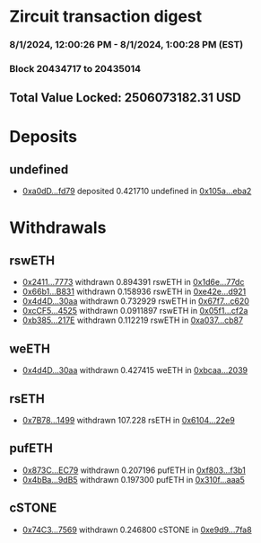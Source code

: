 # Zircuit transaction digest
### 8/1/2024, 12:00:26 PM - 8/1/2024, 1:00:28 PM (EST)
### Block 20434717 to 20435014

## Total Value Locked: 2506073182.31 USD

# Deposits
## undefined
- [0xa0dD...fd79](https://etherscan.io/address/0xa0dD82cF429fFBf2Ee2Bb59267F035F36625fd79) deposited 0.421710 undefined in [0x105a...eba2](https://etherscan.io/tx/0xa0dD82cF429fFBf2Ee2Bb59267F035F36625fd79)
# Withdrawals
## rswETH
- [0x2411...7773](https://etherscan.io/address/0x24111d1c953ea7bDE68a614dda8d42238EC87773) withdrawn 0.894391 rswETH in [0x1d6e...77dc](https://etherscan.io/tx/0x24111d1c953ea7bDE68a614dda8d42238EC87773)
- [0x66b1...B831](https://etherscan.io/address/0x66b1fbbbFe200364152D422f165c9e5112c4B831) withdrawn 0.158936 rswETH in [0xe42e...d921](https://etherscan.io/tx/0x66b1fbbbFe200364152D422f165c9e5112c4B831)
- [0x4d4D...30aa](https://etherscan.io/address/0x4d4D040E2c698406a31EB8A2029115813cBC30aa) withdrawn 0.732929 rswETH in [0x67f7...c620](https://etherscan.io/tx/0x4d4D040E2c698406a31EB8A2029115813cBC30aa)
- [0xcCF5...4525](https://etherscan.io/address/0xcCF57C934728C65aEbb6955802A8c883B1E74525) withdrawn 0.0911897 rswETH in [0x05f1...cf2a](https://etherscan.io/tx/0xcCF57C934728C65aEbb6955802A8c883B1E74525)
- [0xb385...217E](https://etherscan.io/address/0xb38534a7A8F838CD876b75D2a0e9B08EaFe1217E) withdrawn 0.112219 rswETH in [0xa037...cb87](https://etherscan.io/tx/0xb38534a7A8F838CD876b75D2a0e9B08EaFe1217E)
## weETH
- [0x4d4D...30aa](https://etherscan.io/address/0x4d4D040E2c698406a31EB8A2029115813cBC30aa) withdrawn 0.427415 weETH in [0xbcaa...2039](https://etherscan.io/tx/0x4d4D040E2c698406a31EB8A2029115813cBC30aa)
## rsETH
- [0x7B78...1499](https://etherscan.io/address/0x7B785Ca173D136A9f5bF8611A799b881a28d1499) withdrawn 107.228 rsETH in [0x6104...22e9](https://etherscan.io/tx/0x7B785Ca173D136A9f5bF8611A799b881a28d1499)
## pufETH
- [0x873C...EC79](https://etherscan.io/address/0x873Cd26Be7A04D184eEc92E790603D6345AcEC79) withdrawn 0.207196 pufETH in [0xf803...f3b1](https://etherscan.io/tx/0x873Cd26Be7A04D184eEc92E790603D6345AcEC79)
- [0x4bBa...9dB5](https://etherscan.io/address/0x4bBab6AD5368D8A09438022aEF2c6451219E9dB5) withdrawn 0.197300 pufETH in [0x310f...aaa5](https://etherscan.io/tx/0x4bBab6AD5368D8A09438022aEF2c6451219E9dB5)
## cSTONE
- [0x74C3...7569](https://etherscan.io/address/0x74C394782b3b30A25D2eE82c970BeBBC819e7569) withdrawn 0.246800 cSTONE in [0xe9d9...7fa8](https://etherscan.io/tx/0x74C394782b3b30A25D2eE82c970BeBBC819e7569)
